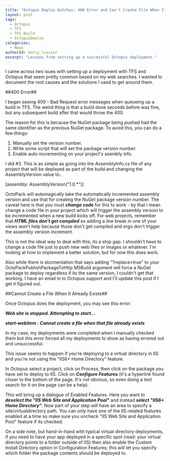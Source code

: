 ```yaml
---
title: "Octopus Deploy Gotchas: 400 Error and Can't Create File When It Exists"
layout: post
tags:
  - Octopus
  - TFS
  - TFS Build
  - OctopusDeploy
categories:
  - News
authorId: darcy_lussier
excerpt: "Lessons from setting up a successful Octopus deployment."
---
```


I came across two isues with setting up a deployment with TFS and Octopus that seem pretty common based on my web searches. I wanted to document the root causes and the solutions I used to get around them.

##400 Error##

I began seeing 400 - Bad Request error messages when queueing up a build in TFS. The weird thing is that a build done seconds before was fine, but any subsequent build after that would throw the 400.

The reason for this is because the NuGet package being pushed had the same identifier as the previous NuGet package. To avoid this, you can do a few things:

1. Manually set the version number.
2. Write some script that will set the package version number.
3. Enable auto-incrementing on your project's asembly info.

I did #3. This is as simple as going into the AssemblyInfo.cs file of any project that will be deployed as part of the build and changing the AssemblyVersion value to..

[assembly: AssemblyVersion("1.0.*")]

OctoPack will automagically take the automatically incremented assembly version and use that for creating the NuGet package version number. The caveat here is that you must ***change code*** for this to work - by that I mean change a code file in your project which will trigger the assembly version to be incremented when a new build kicks off. For web projects, remember that ***HTML files don't get compiled*** so adding a line break in one of your views won't help because those don't get compiled and ergo don't trigger the assembly version increment.

This is not the ideal way to deal with this; its a stop gap. I shouldn't have to change a code file just to push new web files or images or whatever. I'm looking at how to implement a better solution, but for now this does work.

Also while there is docmentation that says adding "?replace=true" to your OctoPackPublishPackageToHttp MSBuild argument will force a NuGet package to deploy regardless if its the same version, I couldn't get that working. I have an email in to Octopus support and I'll update this post if I get it figured out.

##Cannot Create a File When It Already Exists##

Once Octopus does the deployment, you may see this error:

***Web site is stopped. Attempting to start...***

***start-webitem : Cannot create a file when that file already exists***

In my case, my deployments were completed when I manually checked them but this error forced all my deployments to show as having errored out and unsuccessful.

This issue seems to happen if you're deploying to a virtual directory in IIS and you're not using the "IIS6+ Home Directory" feature.

In Octopus select a project, click on Process, then click on the package you have set to deploy to IIS. Click on ***Configure Features*** (it's a hyperlink found closer to the bottom of the page. It's not obvious, so even doing a text search for it on the page can be a help).

This will bring up a dialogue of Enabled Features. Here you want to ***deselect the "IIS Web Site and Application Pool"*** and instead ***select "IIS6+ Home Directory"***. Now part of your step will have an area to specify a site/virtualdirectory path. You can only have one of the IIS-related features enabled at a time so make sure you uncheck "IIS Web Site and Application Pool" feature if its checked.

On a side note, but hand-in-hand with typical virtual directory deployments, if you need to have your app deployed in a specific spot (read: your virtual directory points to a folder outside of IIS) then also enable the Custom Install Directory option in Configuration Features; this will let you specify which folder the package contents should be deployed to.







